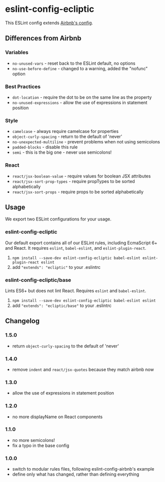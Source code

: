 # eslint-config-ecliptic

This ESLint config extends [Airbnb's config](https://github.com/airbnb/javascript/tree/master/packages/eslint-config-airbnb).

## Differences from Airbnb

### Variables

* `no-unused-vars` - reset back to the ESLint default, no options
* `no-use-before-define` - changed to a warning, added the "nofunc" option

### Best Practices

* `dot-location` - require the dot to be on the same line as the property
* `no-unused-expressions` - allow the use of expressions in statement position

### Style

* `camelcase` - always require camelcase for properties
* `object-curly-spacing` - return to the default of 'never'
* `no-unexpected-multiline` - prevent problems when not using semicolons
* `padded-blocks` - disable this rule
* `semi` - this is the big one - never use semicolons!

### React

* `react/jsx-boolean-value` - require values for boolean JSX attributes
* `react/jsx-sort-prop-types` - require propTypes to be sorted alphabetically
* `react/jsx-sort-props` - require props to be sorted alphabetically

## Usage

We export two ESLint configurations for your usage.

### eslint-config-ecliptic

Our default export contains all of our ESLint rules, including EcmaScript 6+
and React. It requires `eslint`, `babel-eslint`, and `eslint-plugin-react`.

1. `npm install --save-dev eslint-config-ecliptic babel-eslint eslint-plugin-react eslint`
2. add `"extends": "ecliptic"` to your .eslintrc

### eslint-config-ecliptic/base

Lints ES6+ but does not lint React. Requires `eslint` and `babel-eslint`.

1. `npm install --save-dev eslint-config-ecliptic babel-eslint eslint`
2. add `"extends": "ecliptic/base"` to your .eslintrc

## Changelog

### 1.5.0

- return `object-curly-spacing` to the default of 'never'

### 1.4.0

- remove `indent` and `react/jsx-quotes` because they match airbnb now

### 1.3.0

- allow the use of expressions in statement position

### 1.2.0

- no more displayName on React components

### 1.1.0

- no more semicolons!
- fix a typo in the base config

### 1.0.0

- switch to modular rules files, following eslint-config-airbnb's example
- define only what has changed, rather than defining everything
